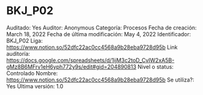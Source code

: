 # BKJ_P02

Auditado: Yes
Auditor: Anonymous
Categoría: Procesos
Fecha de creación: March 18, 2022
Fecha de última modificación: May 4, 2022
Identificador: BKJ_P02
Liga: https://www.notion.so/52dfc22ac0cc4568a9b28eba9728d95b 
Link auditoría: https://docs.google.com/spreadsheets/d/1ijM3c2toD_CvIW2xA5B-gMz8B6MFrv1eH6yph772y9s/edit#gid=204890813
Nivel o status: Controlado
Nombre: https://www.notion.so/52dfc22ac0cc4568a9b28eba9728d95b 
Se utiliza?: Yes
Última versión: 1.0